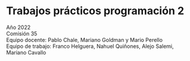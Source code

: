 # Trabajos prácticos programación 2
Año 2022 <br>
Comisión 35 <br>
Equipo docente: Pablo Chale, Mariano Goldman y Mario Perello <br>
Equipo de trabajo: Franco Helguera, Nahuel Quiñones, Alejo Salemi, Mariano Cavallo

